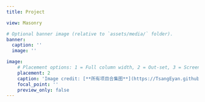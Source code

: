 ```yaml
---
title: Project

view: Masonry

# Optional banner image (relative to `assets/media/` folder).
banner:
  caption: ''
  image: ''

image:
    # Placement options: 1 = Full column width, 2 = Out-set, 3 = Screen-width
    placement: 2
    caption: 'Image credit: [**所有项目合集图**](https://TsangEyan.github.io/)'
    focal_point: ''
    preview_only: false
---
```

